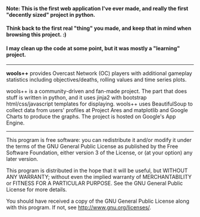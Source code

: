 
#### Note: This is the first web application I've ever made, and really the first "decently sized" project in python.
#### Think back to the first real "thing" you made, and keep that in mind when browsing this project. :)
#### I may clean up the code at some point, but it was mostly a "learning" project.
--------------------------------------------------------------------

**wools++** provides Overcast Network (OC) players with additional gameplay statistics including objectives/deaths,
rolling values and time series plots.

wools++ is a community-driven and fan-made project. The part that does stuff is written in python, and
it uses jinja2 with bootstrap html/css/javascript templates for displaying. wools++ uses BeautifulSoup
to collect data from users' profiles at Project Ares and matplotlib and Google Charts to produce the graphs. The project
is hosted on Google's App Engine.


--------------------------------------------------------------------


This program is free software: you can redistribute it and/or modify
it under the terms of the GNU General Public License as published by
the Free Software Foundation, either version 3 of the License, or
(at your option) any later version.

This program is distributed in the hope that it will be useful,
but WITHOUT ANY WARRANTY; without even the implied warranty of
MERCHANTABILITY or FITNESS FOR A PARTICULAR PURPOSE.  See the
GNU General Public License for more details.

You should have received a copy of the GNU General Public License
along with this program.  If not, see <http://www.gnu.org/licenses/>.
